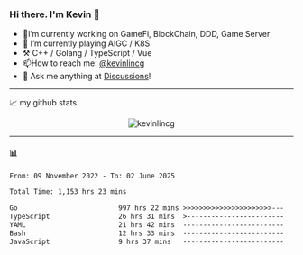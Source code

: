 ### Hi there. I'm Kevin 👋

- 🔭I’m currently working on GameFi, BlockChain, DDD, Game Server
- 🌱 I’m currently playing AIGC / K8S
-   :hammer_and_pick: C++ / Golang / TypeScript / Vue
- 📫How to reach me: [@kevinlincg](https://twitter.com/kevinlincg) 
-   :thought_balloon: Ask me anything at [Discussions](https://github.com/kevinlincg/kevinlincg/issues/new)!

---

📈 my github stats

<p align="center"> <img src="https://github-readme-stats-ouuan.vercel.app/api?username=kevinlincg&theme=dark&show_icons=true&count_private=true" alt="kevinlincg" />

---

#### :bar_chart: 

<!--START_SECTION:waka-->

```txt
From: 09 November 2022 - To: 02 June 2025

Total Time: 1,153 hrs 23 mins

Go                         997 hrs 22 mins >>>>>>>>>>>>>>>>>>>>>>---   86.47 %
TypeScript                 26 hrs 31 mins  >------------------------   02.30 %
YAML                       21 hrs 42 mins  -------------------------   01.88 %
Bash                       12 hrs 33 mins  -------------------------   01.09 %
JavaScript                 9 hrs 37 mins   -------------------------   00.83 %
```

<!--END_SECTION:waka-->

